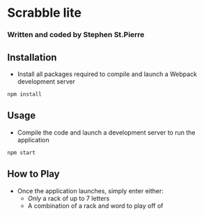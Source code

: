 # Scrabble lite

### Written and coded by Stephen St.Pierre

## Installation
* Install all packages required to compile and launch a Webpack development server
```
npm install
```



## Usage
* Compile the code and launch a development server to run the application
```
npm start
```

## How to Play
* Once the application launches, simply enter either:
  * *Only* a rack of up to 7 letters
  * A combination of a rack and word to play off of
